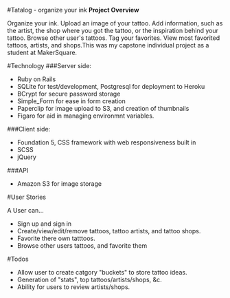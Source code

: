 #Tatalog - organize your ink
**Project Overview**

Organize your ink. Upload an image of your tattoo. Add information, such as the artist, the shop where you got the tattoo, or the inspiration behind your tattoo. Browse other user's tattoos. Tag your favorites. View most favorited tattoos, artists, and shops.This was my capstone individual project as a student at MakerSquare.

#Technology
###Server side: 
  * Ruby on Rails 
  * SQLite for test/development, Postgresql for deployment to Heroku
  * BCrypt for secure password storage
  * Simple_Form for ease in form creation
  * Paperclip for image upload to S3, and creation of thumbnails
  * Figaro for aid in managing environmnt variables.

###Client side:
  * Foundation 5, CSS framework with web responsiveness built in
  * SCSS
  * jQuery

###API
  * Amazon S3 for image storage

#User Stories

A User can...

* Sign up and sign in
* Create/view/edit/remove tattoos, tattoo artists, and tattoo shops.
* Favorite there own tatttoos.
* Browse other users tattoos, and favorite them

#Todos

* Allow user to create catgory "buckets" to store tattoo ideas.
* Generation of "stats", top tattoos/artists/shops, &c.
* Ability for users to review artists/shops.
